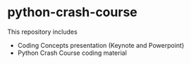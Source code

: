 # python-crash-course

This repository includes
- Coding Concepts presentation (Keynote and Powerpoint)
- Python Crash Course coding material
